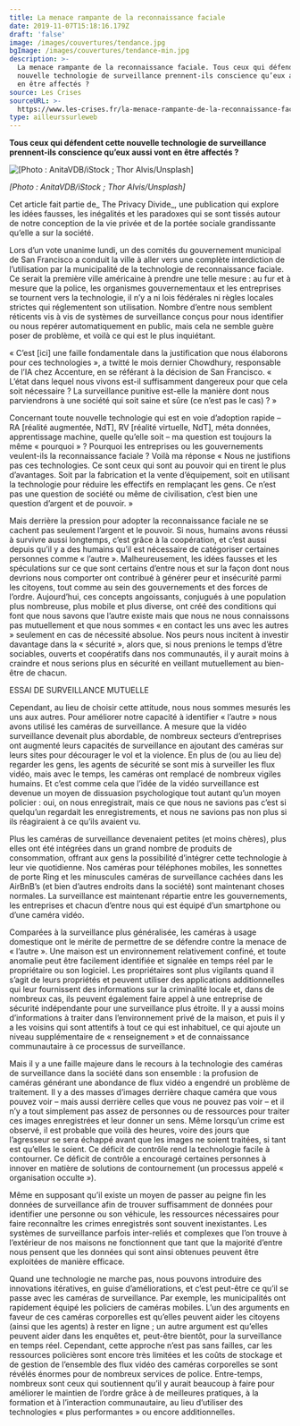 ```yaml
---
title: La menace rampante de la reconnaissance faciale
date: 2019-11-07T15:18:16.179Z
draft: 'false'
image: /images/couvertures/tendance.jpg
bgImage: /images/couvertures/tendance-min.jpg
description: >-
  La menace rampante de la reconnaissance faciale. Tous ceux qui défendent cette
  nouvelle technologie de surveillance prennent-ils conscience qu’eux aussi vont
  en être affectés ?
source: Les Crises
sourceURL: >-
  https://www.les-crises.fr/la-menace-rampante-de-la-reconnaissance-faciale-par-s-a-applin/
type: ailleurssurleweb
---
```

**Tous ceux qui défendent cette nouvelle technologie de surveillance prennent-ils conscience qu’eux aussi vont en être affectés ?**

![[Photo : AnitaVDB/iStock ; Thor Alvis/Unsplash]](/images/couvertures/ailleurs-2019-11-reconnaissance_faciale.jpg "[Photo : AnitaVDB/iStock ; Thor Alvis/Unsplash]")

_\[Photo : AnitaVDB/iStock ; Thor Alvis/Unsplash]_

Cet article fait partie de_ The Privacy Divide_, une publication qui explore les idées fausses, les inégalités et les paradoxes qui se sont tissés autour de notre conception de la vie privée et de la portée sociale grandissante qu’elle a sur la société.

Lors d’un vote unanime lundi, un des comités du gouvernement municipal de San Francisco a conduit la ville à aller vers une complète interdiction de l’utilisation par la municipalité de la technologie de reconnaissance faciale. Ce serait la première ville américaine à prendre une telle mesure : au fur et à mesure que la police, les organismes gouvernementaux et les entreprises se tournent vers la technologie, il n’y a ni lois fédérales ni règles locales strictes qui réglementent son utilisation. Nombre d’entre nous semblent réticents vis à vis de systèmes de surveillance conçus pour nous identifier ou nous repérer automatiquement en public, mais cela ne semble guère poser de problème, et voilà ce qui est le plus inquiétant.

« C’est \[ici] une faille fondamentale dans la justification que nous élaborons pour ces technologies », a twitté le mois dernier Chowdhury, responsable de l’IA chez Accenture, en se référant à la décision de San Francisco. « L’état dans lequel nous vivons est-il suffisamment dangereux pour que cela soit nécessaire ? La surveillance punitive est-elle la manière dont nous parviendrons à une société qui soit saine et sûre (ce n’est pas le cas) ? »

Concernant toute nouvelle technologie qui est en voie d’adoption rapide – RA \[réalité augmentée, NdT], RV \[réalité virtuelle, NdT], méta données, apprentissage machine, quelle qu’elle soit – ma question est toujours la même « pourquoi » ? Pourquoi les entreprises ou les gouvernements veulent-ils la reconnaissance faciale ? Voilà ma réponse « Nous ne justifions pas ces technologies. Ce sont ceux qui sont au pouvoir qui en tirent le plus d’avantages. Soit par la fabrication et la vente d’équipement, soit en utilisant la technologie pour réduire les effectifs en remplaçant les gens. Ce n’est pas une question de société ou même de civilisation, c’est bien une question d’argent et de pouvoir. »

Mais derrière la pression pour adopter la reconnaissance faciale ne se cachent pas seulement l’argent et le pouvoir. Si nous, humains avons réussi à survivre aussi longtemps, c’est grâce à la coopération, et c’est aussi depuis qu’il y a des humains qu’il est nécessaire de catégoriser certaines personnes comme « l’autre ». Malheureusement, les idées fausses et les spéculations sur ce que sont certains d’entre nous et sur la façon dont nous devrions nous comporter ont contribué à générer peur et insécurité parmi les citoyens, tout comme au sein des gouvernements et des forces de l’ordre. Aujourd’hui, ces concepts angoissants, conjugués à une population plus nombreuse, plus mobile et plus diverse, ont créé des conditions qui font que nous savons que l’autre existe mais que nous ne nous connaissons pas mutuellement et que nous sommes « en contact les uns avec les autres » seulement en cas de nécessité absolue. Nos peurs nous incitent à investir davantage dans la « sécurité », alors que, si nous prenions le temps d’être sociables, ouverts et coopératifs dans nos communautés, il y aurait moins à craindre et nous serions plus en sécurité en veillant mutuellement au bien-être de chacun.

ESSAI DE SURVEILLANCE MUTUELLE

Cependant, au lieu de choisir cette attitude, nous nous sommes mesurés les uns aux autres. Pour améliorer notre capacité à identifier « l’autre » nous avons utilisé les caméras de surveillance. A mesure que la vidéo surveillance devenait plus abordable, de nombreux secteurs d’entreprises ont augmenté leurs capacités de surveillance en ajoutant des caméras sur leurs sites pour décourager le vol et la violence. En plus de (ou au lieu de) regarder les gens, les agents de sécurité se sont mis à surveiller les flux vidéo, mais avec le temps, les caméras ont remplacé de nombreux vigiles humains. Et c’est comme cela que l’idée de la vidéo surveillance est devenue un moyen de dissuasion psychologique tout autant qu’un moyen policier : oui, on nous enregistrait, mais ce que nous ne savions pas c’est si quelqu’un regardait les enregistrements, et nous ne savions pas non plus si ils réagiraient à ce qu’ils avaient vu.

Plus les caméras de surveillance devenaient petites (et moins chères), plus elles ont été intégrées dans un grand nombre de produits de consommation, offrant aux gens la possibilité d’intégrer cette technologie à leur vie quotidienne. Nos caméras pour téléphones mobiles, les sonnettes de porte Ring et les minuscules caméras de surveillance cachées dans les AirBnB’s (et bien d’autres endroits dans la société) sont maintenant choses normales. La surveillance est maintenant répartie entre les gouvernements, les entreprises et chacun d’entre nous qui est équipé d’un smartphone ou d’une caméra vidéo.

Comparées à la surveillance plus généralisée, les caméras à usage domestique ont le mérite de permettre de se défendre contre la menace de « l’autre ». Une maison est un environnement relativement confiné, et toute anomalie peut être facilement identifiée et signalée en temps réel par le propriétaire ou son logiciel. Les propriétaires sont plus vigilants quand il s’agit de leurs propriétés et peuvent utiliser des applications additionnelles qui leur fournissent des informations sur la criminalité locale et, dans de nombreux cas, ils peuvent également faire appel à une entreprise de sécurité indépendante pour une surveillance plus étroite. Il y a aussi moins d’informations à traiter dans l’environnement privé de la maison, et puis il y a les voisins qui sont attentifs à tout ce qui est inhabituel, ce qui ajoute un niveau supplémentaire de « renseignement » et de connaissance communautaire à ce processus de surveillance.

Mais il y a une faille majeure dans le recours à la technologie des caméras de surveillance dans la société dans son ensemble : la profusion de caméras générant une abondance de flux vidéo a engendré un problème de traitement. Il y a des masses d’images derrière chaque caméra que vous pouvez voir – mais aussi derrière celles que vous ne pouvez pas voir – et il n’y a tout simplement pas assez de personnes ou de ressources pour traiter ces images enregistrées et leur donner un sens. Même lorsqu’un crime est observé, il est probable que voilà des heures, voire des jours que l’agresseur se sera échappé avant que les images ne soient traitées, si tant est qu’elles le soient. Ce déficit de contrôle rend la technologie facile à contourner. Ce déficit de contrôle a encouragé certaines personnes à innover en matière de solutions de contournement (un processus appelé « organisation occulte »).

Même en supposant qu’il existe un moyen de passer au peigne fin les données de surveillance afin de trouver suffisamment de données pour identifier une personne ou son véhicule, les ressources nécessaires pour faire reconnaître les crimes enregistrés sont souvent inexistantes. Les systèmes de surveillance parfois inter-reliés et complexes que l’on trouve à l’extérieur de nos maisons ne fonctionnent que tant que la majorité d’entre nous pensent que les données qui sont ainsi obtenues peuvent être exploitées de manière efficace.

Quand une technologie ne marche pas, nous pouvons introduire des innovations itératives, en guise d’améliorations, et c’est peut-être ce qu’il se passe avec les caméras de surveillance. Par exemple, les municipalités ont rapidement équipé les policiers de caméras mobiles. L’un des arguments en faveur de ces caméras corporelles est qu’elles peuvent aider les citoyens (ainsi que les agents) à rester en ligne ; un autre argument est qu’elles peuvent aider dans les enquêtes et, peut-être bientôt, pour la surveillance en temps réel. Cependant, cette approche n’est pas sans failles, car les ressources policières sont encore très limitées et les coûts de stockage et de gestion de l’ensemble des flux vidéo des caméras corporelles se sont révélés énormes pour de nombreux services de police. Entre-temps, nombreux sont ceux qui soutiennent qu’il y aurait beaucoup à faire pour améliorer le maintien de l’ordre grâce à de meilleures pratiques, à la formation et à l’interaction communautaire, au lieu d’utiliser des technologies « plus performantes » ou encore additionnelles.
